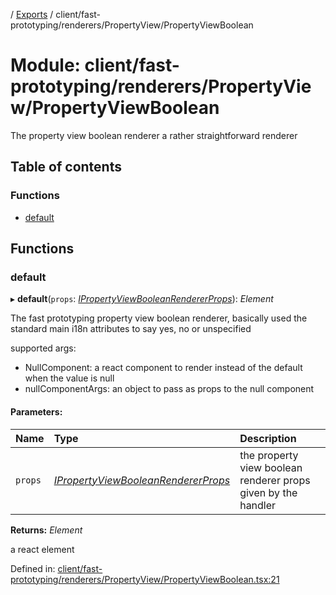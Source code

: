 [](../README.md) / [Exports](../modules.md) / client/fast-prototyping/renderers/PropertyView/PropertyViewBoolean

# Module: client/fast-prototyping/renderers/PropertyView/PropertyViewBoolean

The property view boolean renderer a rather straightforward renderer

## Table of contents

### Functions

- [default](client_fast_prototyping_renderers_propertyview_propertyviewboolean.md#default)

## Functions

### default

▸ **default**(`props`: [*IPropertyViewBooleanRendererProps*](../interfaces/client_internal_components_propertyview_propertyviewboolean.ipropertyviewbooleanrendererprops.md)): *Element*

The fast prototyping property view boolean renderer, basically used
the standard main i18n attributes to say yes, no or unspecified

supported args:
- NullComponent: a react component to render instead of the default when the value is null
- nullComponentArgs: an object to pass as props to the null component

#### Parameters:

Name | Type | Description |
:------ | :------ | :------ |
`props` | [*IPropertyViewBooleanRendererProps*](../interfaces/client_internal_components_propertyview_propertyviewboolean.ipropertyviewbooleanrendererprops.md) | the property view boolean renderer props given by the handler   |

**Returns:** *Element*

a react element

Defined in: [client/fast-prototyping/renderers/PropertyView/PropertyViewBoolean.tsx:21](https://github.com/onzag/itemize/blob/0569bdf2/client/fast-prototyping/renderers/PropertyView/PropertyViewBoolean.tsx#L21)
